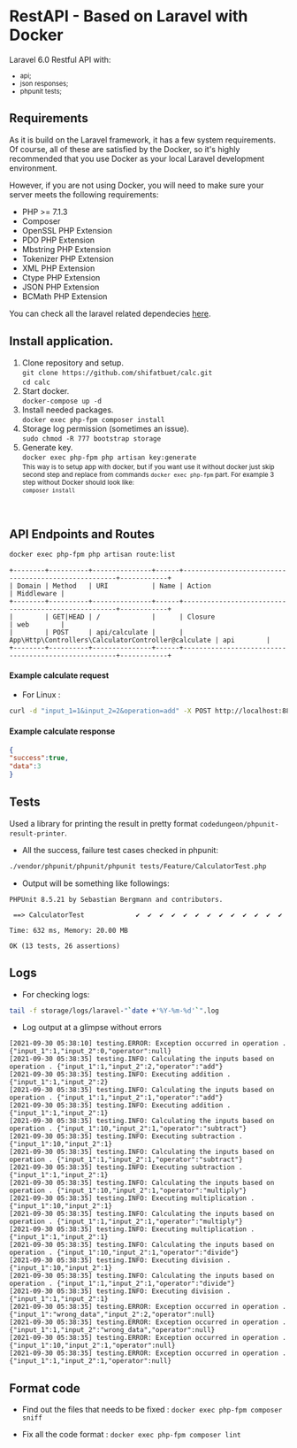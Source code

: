 # RestAPI - Based on Laravel with Docker

Laravel 6.0 Restful API with:
<small>
 - api;
 - json responses;
 - phpunit tests;
 </small>

## Requirements

As it is build on the Laravel framework, it has a few system requirements.<br>
Of course, all of these are satisfied by the Docker, so it's highly recommended that you use Docker as
 your local Laravel development environment.
 
However, if you are not using Docker, you will need to make sure your server meets the following requirements:
- PHP >= 7.1.3
- Composer
- OpenSSL PHP Extension
- PDO PHP Extension
- Mbstring PHP Extension
- Tokenizer PHP Extension
- XML PHP Extension
- Ctype PHP Extension
- JSON PHP Extension
- BCMath PHP Extension

You can check all the laravel related dependecies [here](https://laravel.com/docs/5.7/installation#server-requirements).

## Install application.

1. Clone repository and setup.<br>
`git clone https://github.com/shifatbuet/calc.git`<br>
`cd calc`<br>
2. Start docker.<br>
`docker-compose up -d`
3. Install needed packages.<br>
`docker exec php-fpm composer install`<br>
4. Storage log permission (sometimes an issue). <br> 
`sudo chmod -R 777 bootstrap storage`<br>
5. Generate key.<br>
`docker exec php-fpm php artisan key:generate`<br>
<small>This way is to setup app with docker, but if you want use it without docker just skip second step and replace
 from commands `docker exec php-fpm` part. For example 3 step without Docker should look like:<br>
 `composer install`</small>
<br>

## API Endpoints and Routes

```bash
docker exec php-fpm php artisan route:list
```

```
+--------+----------+---------------+------+-----------------------------------------------------+------------+
| Domain | Method   | URI           | Name | Action                                              | Middleware |
+--------+----------+---------------+------+-----------------------------------------------------+------------+
|        | GET|HEAD | /             |      | Closure                                             | web        |
|        | POST     | api/calculate |      | App\Http\Controllers\CalculatorController@calculate | api        |
+--------+----------+---------------+------+-----------------------------------------------------+------------+
```

#### Example calculate request

- For Linux : 
```bash
curl -d "input_1=1&input_2=2&operation=add" -X POST http://localhost:88/api/calculate
```

#### Example calculate response

```json
{
"success":true,
"data":3 
}
```

## Tests

Used a library for printing the result in pretty format `codedungeon/phpunit-result-printer`.

- All the success, failure test cases checked in phpunit: 

```bash
./vendor/phpunit/phpunit/phpunit tests/Feature/CalculatorTest.php
```
- Output will be something like followings: 

```
PHPUnit 8.5.21 by Sebastian Bergmann and contributors.

 ==> CalculatorTest             ✔  ✔  ✔  ✔  ✔  ✔  ✔  ✔  ✔  ✔  ✔  ✔  ✔  

Time: 632 ms, Memory: 20.00 MB

OK (13 tests, 26 assertions)

```

## Logs

- For checking logs: 

```bash
tail -f storage/logs/laravel-"`date +'%Y-%m-%d'`".log
```

- Log output at a glimpse without errors

```
[2021-09-30 05:38:10] testing.ERROR: Exception occurred in operation . {"input_1":1,"input_2":0,"operator":null} 
[2021-09-30 05:38:35] testing.INFO: Calculating the inputs based on operation . {"input_1":1,"input_2":2,"operator":"add"} 
[2021-09-30 05:38:35] testing.INFO: Executing addition . {"input_1":1,"input_2":2} 
[2021-09-30 05:38:35] testing.INFO: Calculating the inputs based on operation . {"input_1":1,"input_2":1,"operator":"add"} 
[2021-09-30 05:38:35] testing.INFO: Executing addition . {"input_1":1,"input_2":1} 
[2021-09-30 05:38:35] testing.INFO: Calculating the inputs based on operation . {"input_1":10,"input_2":1,"operator":"subtract"} 
[2021-09-30 05:38:35] testing.INFO: Executing subtraction . {"input_1":10,"input_2":1} 
[2021-09-30 05:38:35] testing.INFO: Calculating the inputs based on operation . {"input_1":1,"input_2":1,"operator":"subtract"} 
[2021-09-30 05:38:35] testing.INFO: Executing subtraction . {"input_1":1,"input_2":1} 
[2021-09-30 05:38:35] testing.INFO: Calculating the inputs based on operation . {"input_1":10,"input_2":1,"operator":"multiply"} 
[2021-09-30 05:38:35] testing.INFO: Executing multiplication . {"input_1":10,"input_2":1} 
[2021-09-30 05:38:35] testing.INFO: Calculating the inputs based on operation . {"input_1":1,"input_2":1,"operator":"multiply"} 
[2021-09-30 05:38:35] testing.INFO: Executing multiplication . {"input_1":1,"input_2":1} 
[2021-09-30 05:38:35] testing.INFO: Calculating the inputs based on operation . {"input_1":10,"input_2":1,"operator":"divide"} 
[2021-09-30 05:38:35] testing.INFO: Executing division . {"input_1":10,"input_2":1} 
[2021-09-30 05:38:35] testing.INFO: Calculating the inputs based on operation . {"input_1":1,"input_2":1,"operator":"divide"} 
[2021-09-30 05:38:35] testing.INFO: Executing division . {"input_1":1,"input_2":1} 
[2021-09-30 05:38:35] testing.ERROR: Exception occurred in operation . {"input_1":"wrong_data","input_2":2,"operator":null} 
[2021-09-30 05:38:35] testing.ERROR: Exception occurred in operation . {"input_1":1,"input_2":"wrong_data","operator":null} 
[2021-09-30 05:38:35] testing.ERROR: Exception occurred in operation . {"input_1":10,"input_2":1,"operator":null} 
[2021-09-30 05:38:35] testing.ERROR: Exception occurred in operation . {"input_1":1,"input_2":1,"operator":null} 
```

## Format code

- Find out the files that needs to be fixed :
```docker exec php-fpm composer sniff ```

- Fix all the code format : 
```docker exec php-fpm composer lint ```
